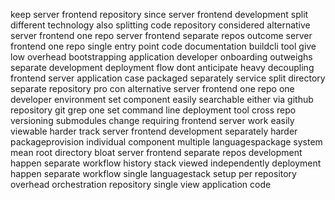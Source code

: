 keep server frontend repository since server frontend development split different technology also splitting code repository considered alternative server frontend one repo server frontend separate repos outcome server frontend one repo single entry point code documentation buildcli tool give low overhead bootstrapping application developer onboarding outweighs separate development deployment flow dont anticipate heavy decoupling frontend server application case packaged separately service split directory separate repository pro con alternative server frontend one repo one developer environment set component easily searchable either via github repository git grep one set command line deployment tool cross repo versioning submodules change requiring frontend server work easily viewable harder track server frontend development separately harder packageprovision individual component multiple languagespackage system mean root directory bloat server frontend separate repos development happen separate workflow history stack viewed independently deployment happen separate workflow single languagestack setup per repository overhead orchestration repository single view application code